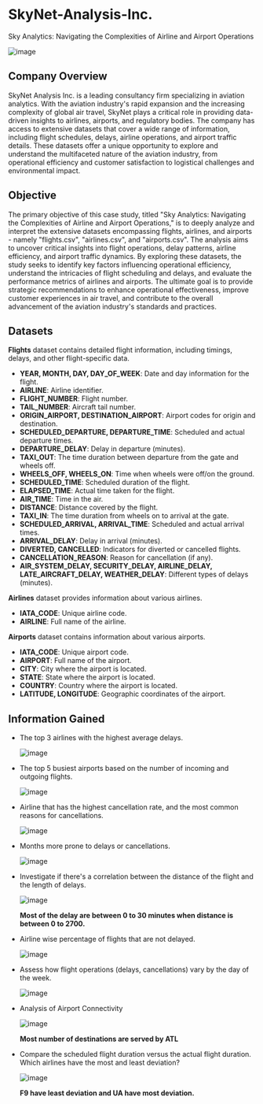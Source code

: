 # SkyNet-Analysis-Inc.
Sky Analytics: Navigating the Complexities of Airline and Airport Operations

![image](https://github.com/user-attachments/assets/16e3e1c9-75d8-429d-8365-c8b37d8d761d)


## Company Overview
SkyNet Analysis Inc. is a leading consultancy firm specializing in aviation analytics. With the aviation industry's rapid expansion and the increasing complexity of global air travel, SkyNet plays a critical role in providing data-driven insights to airlines, airports, and regulatory bodies. The company has access to extensive datasets that cover a wide range of information, including flight schedules, delays, airline operations, and airport traffic details. These datasets offer a unique opportunity to explore and understand the multifaceted nature of the aviation industry, from operational efficiency and customer satisfaction to logistical challenges and environmental impact.

## Objective
The primary objective of this case study, titled "Sky Analytics: Navigating the Complexities of Airline and Airport Operations," is to deeply analyze and interpret the extensive datasets encompassing flights, airlines, and airports - namely "flights.csv", "airlines.csv", and "airports.csv". The analysis aims to uncover critical insights into flight operations, delay patterns, airline efficiency, and airport traffic dynamics. By exploring these datasets, the study seeks to identify key factors influencing operational efficiency, understand the intricacies of flight scheduling and delays, and evaluate the performance metrics of airlines and airports. The ultimate goal is to provide strategic recommendations to enhance operational effectiveness, improve customer experiences in air travel, and contribute to the overall advancement of the aviation industry's standards and practices.

## Datasets
**Flights** dataset contains detailed flight information, including timings, delays, and other flight-specific data.

- **YEAR, MONTH, DAY, DAY_OF_WEEK**: Date and day information for the flight.
- **AIRLINE**: Airline identifier.
- **FLIGHT_NUMBER**: Flight number.
- **TAIL_NUMBER**: Aircraft tail number.
- **ORIGIN_AIRPORT, DESTINATION_AIRPORT**: Airport codes for origin and destination.
- **SCHEDULED_DEPARTURE, DEPARTURE_TIME**: Scheduled and actual departure times.
- **DEPARTURE_DELAY**: Delay in departure (minutes).
- **TAXI_OUT**: The time duration between departure from the gate and wheels off.
- **WHEELS_OFF, WHEELS_ON**: Time when wheels were off/on the ground.
- **SCHEDULED_TIME**: Scheduled duration of the flight.
- **ELAPSED_TIME**: Actual time taken for the flight.
- **AIR_TIME**: Time in the air.
- **DISTANCE**: Distance covered by the flight.
- **TAXI_IN**: The time duration from wheels on to arrival at the gate.
- **SCHEDULED_ARRIVAL, ARRIVAL_TIME**: Scheduled and actual arrival times.
- **ARRIVAL_DELAY**: Delay in arrival (minutes).
- **DIVERTED, CANCELLED**: Indicators for diverted or cancelled flights.
- **CANCELLATION_REASON**: Reason for cancellation (if any).
- **AIR_SYSTEM_DELAY, SECURITY_DELAY, AIRLINE_DELAY, LATE_AIRCRAFT_DELAY, WEATHER_DELAY**: Different types of delays (minutes).

**Airlines** dataset provides information about various airlines.

- **IATA_CODE**: Unique airline code.
- **AIRLINE**: Full name of the airline.

**Airports** dataset contains information about various airports.

- **IATA_CODE**: Unique airport code.
- **AIRPORT**: Full name of the airport.
- **CITY**: City where the airport is located.
- **STATE**: State where the airport is located.
- **COUNTRY**: Country where the airport is located.
- **LATITUDE, LONGITUDE**: Geographic coordinates of the airport.

## Information Gained

* The top 3 airlines with the highest average delays.

   ![image](https://github.com/user-attachments/assets/bb9c60b6-f4c0-4042-9985-a61d2e96e88b)

* The top 5 busiest airports based on the number of incoming and outgoing flights.

  ![image](https://github.com/user-attachments/assets/929561d6-966a-4b41-b3a8-8c8943760f5f)

* Airline that has the highest cancellation rate, and the most common reasons for cancellations.

   ![image](https://github.com/user-attachments/assets/87f5a861-21ec-4a96-b913-2830fe360f7b)

* Months more prone to delays or cancellations.

  ![image](https://github.com/user-attachments/assets/1cb4da9f-1ec0-4ea5-b465-038025d5b84d)

* Investigate if there's a correlation between the distance of the flight and the length of delays.

  ![image](https://github.com/user-attachments/assets/bf82c3ac-14eb-4ff3-949b-a7205f8250b0)

  **Most of the delay are between 0 to 30 minutes when distance is between 0 to 2700.**

* Airline wise percentage of flights that are not delayed.

  ![image](https://github.com/user-attachments/assets/9fba66fb-fa3e-496e-bc48-fcca1c35c205)

* Assess how flight operations (delays, cancellations) vary by the day of the week.

   ![image](https://github.com/user-attachments/assets/9da747e0-531e-4a15-a4bd-92a0082ade3c)

* Analysis of Airport Connectivity

   ![image](https://github.com/user-attachments/assets/843d5caa-fb69-452d-966f-0fd126855933)

  **Most number of destinations are served by ATL**

* Compare the scheduled flight duration versus the actual flight duration. Which airlines have the most and least deviation?

   ![image](https://github.com/user-attachments/assets/9a558d50-d374-4267-a9b9-12de2ad95f6e)
  
   **F9 have least deviation and UA have most deviation.**







